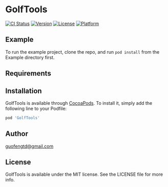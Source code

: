 # GolfTools

[![CI Status](https://img.shields.io/travis/xgf/GolfTools.svg?style=flat)](https://travis-ci.org/xgf/GolfTools)
[![Version](https://img.shields.io/cocoapods/v/GolfTools.svg?style=flat)](https://cocoapods.org/pods/GolfTools)
[![License](https://img.shields.io/cocoapods/l/GolfTools.svg?style=flat)](https://cocoapods.org/pods/GolfTools)
[![Platform](https://img.shields.io/cocoapods/p/GolfTools.svg?style=flat)](https://cocoapods.org/pods/GolfTools)

## Example

To run the example project, clone the repo, and run `pod install` from the Example directory first.

## Requirements

## Installation

GolfTools is available through [CocoaPods](https://cocoapods.org). To install
it, simply add the following line to your Podfile:

```ruby
pod 'GolfTools'
```

## Author

guofengtd@gmail.com

## License

GolfTools is available under the MIT license. See the LICENSE file for more info.

